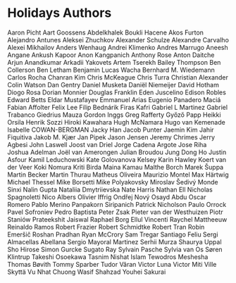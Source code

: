 # Holidays Authors

Aaron Picht
Aart Goossens
Abdelkhalek Boukli Hacene
Akos Furton
Alejandro Antunes
Aleksei Zhuchkov
Alexander Schulze
Alexandre Carvalho
Alexei Mikhailov
Anders Wenhaug
Andrei Klimenko
Andres Marrugo
Aneesh Angane
Ankush Kapoor
Anon Kangpanich
Anthony Rose
Anton Daitche
Arjun Anandkumar
Arkadii Yakovets
Artem Tserekh
Bailey Thompson
Ben Collerson
Ben Letham
Benjamin Lucas Wacha
Bernhard M. Wiedemann
Carlos Rocha
Chanran Kim
Chris McKeague
Chris Turra
Christian Alexander
Colin Watson
Dan Gentry
Daniel Musketa
Daniël Niemeijer
David Hotham
Diogo Rosa
Dorian Monnier
Douglas Franklin
Eden Juscelino
Edison Robles
Edward Betts
Eldar Mustafayev
Emmanuel Arias
Eugenio Panadero Maciá
Fabian Affolter
Felix Lee
Filip Bednárik
Firas Kafri
Gabriel L Martinez
Gabriel Trabanco
Giedrius Mauza
Gordon Inggs
Greg Rafferty
Győző Papp
Heikki Orsila
Henrik Sozzi
Hiroki Kawahara
Hugh McNamara
Hugo van Kemenade
Isabelle COWAN-BERGMAN
Jacky Han
Jacob Punter
Jaemin Kim
Jahir Fiquitiva
Jakob M. Kjær
Jan Pipek
Jason Jensen
Jeremy Chrimes
Jerry Agbesi
John Laswell
Joost van Driel
Jorge Cadena Argote
Jose Riha
Joshua Adelman
Joël van Amerongen
Julian Broudou
Jung Dong Ho
Justin Asfour
Kamil Leduchowski
Kate Golovanova
Kelsey Karin Hawley
Koert van der Veer
Koki Nomura
Kriti Birda
Maina Kamau
Malthe Borch
Marek Šuppa
Martin Becker
Martin Thurau
Matheus Oliveira
Maurizio Montel
Max Härtwig
Michael Thessel
Mike Borsetti
Mike Polyakovsky
Miroslav Šedivý
Monde Sinxi
Nalin Gupta
Nataliia Dmytriievska
Nate Harris
Nathan Ell
Nicholas Spagnoletti
Nico Albers
Olivier Iffrig
Ondřej Nový
Osayd Abdu
Oscar Romero
Pablo Merino
Panpakorn Siripanich
Patrick Nicholson
Paulo Orrock
Pavel Sofroniev
Pedro Baptista
Peter Zsak
Pieter van der Westhuizen
Piotr Staniów
Prateekshit Jaiswal
Raphael Borg Ellul Vincenti
Raychel Mattheeuw
Reinaldo Ramos
Robert Frazier
Robert Schmidtke
Robert Tran
Robin Emeršič
Roshan Pradhan
Ryan McCrory
Sam Tregar
Santiago Feliu
Sergi Almacellas Abellana
Sergio Mayoral Martinez
Serhii Murza
Shaurya Uppal
Sho Hirose
Simon Gurcke
Sugato Ray
Sylvain Pasche
Sylvia van Os
Søren Klintrup
Takeshi Osoekawa
Tasnim Nishat Islam
Tewodros Meshesha
Thomas Bøvith
Tommy Sparber
Tudor Văran
Victor Luna
Victor Miti
Ville Skyttä
Vu Nhat Chuong
Wasif Shahzad
Youhei Sakurai
